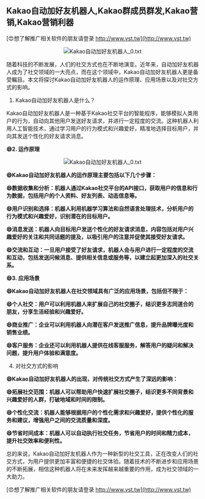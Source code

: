 ## **Kakao自动加好友机器人,Kakao群成员群发,Kakao营销,Kakao营销利器**

[😍想了解推广相关软件的朋友请登录 http://www.vst.tw](http://www.vst.tw)

 <center><img src="https://vst.tw/MP4/tuiguang/png/0.png" alt="Kakao自动加好友机器人_0.txt"></center>

随着科技的不断发展，人们的社交方式也在不断地演变。近年来，自动加好友机器人成为了社交领域的一大亮点，而在这个领域中，Kakao自动加好友机器人更是备受瞩目。本文将探讨Kakao自动加好友机器人的运作原理、应用场景以及对社交方式的影响。

1. Kakao自动加好友机器人是什么？

Kakao自动加好友机器人是一种基于Kakao社交平台的智能程序，能够模拟人类用户的行为，自动向其他用户发送好友请求，并进行一定程度的交流。这种机器人利用人工智能技术，通过学习用户的行为模式和兴趣爱好，精准地选择目标用户，并向其发送个性化的好友请求消息。

**😄2. 运作原理**

 <center><img src="https://vst.tw/MP4/tuiguang/png/6.png" alt="Kakao自动加好友机器人_0.txt"></center>

**😄Kakao自动加好友机器人的运作原理主要包括以下几个步骤：**

**😄数据收集和分析：机器人通过Kakao社交平台的API接口，获取用户的信息和行为数据，包括用户的个人资料、好友列表、动态信息等。**

**😄用户识别和选择：机器人利用机器学习算法和自然语言处理技术，分析用户的行为模式和兴趣爱好，识别潜在的目标用户。**

**😄消息发送：机器人向目标用户发送个性化的好友请求消息，内容包括对用户兴趣爱好的关注和共同话题的提及，以吸引用户的注意并促使其接受好友请求。**

**😄交流和互动：一旦用户接受了好友请求，机器人会与用户进行一定程度的交流和互动，包括发送问候消息、提供相关信息或服务等，以建立起更加深入的社交关系。**

**😄3. 应用场景**

**😄Kakao自动加好友机器人在社交领域具有广泛的应用场景，包括但不限于：**

**😄个人社交：用户可以利用机器人来扩展自己的社交圈子，结识更多志同道合的朋友，分享生活经验和兴趣爱好。**

**😄商业推广：企业可以利用机器人向潜在客户发送推广信息，提升品牌曝光度和销售业绩。**

**😄客户服务：企业还可以利用机器人提供在线客服服务，解答用户的疑问和解决问题，提升用户体验和满意度。**

4. 对社交方式的影响

**😄Kakao自动加好友机器人的出现，对传统社交方式产生了深远的影响：**

**😄拓展社交范围：机器人可以帮助用户快速扩展社交圈子，结识更多不同背景和兴趣爱好的人群，打破地域和时间的限制。**

**😄个性化交流：机器人能够根据用户的个性化需求和兴趣爱好，提供个性化的服务和建议，增强用户之间的交流质量和深度。**

**😄节省时间成本：机器人可以自动执行社交任务，节省用户的时间和精力成本，提升社交效率和便利性。**

总的来说，Kakao自动加好友机器人作为一种新型的社交工具，正在改变人们的社交方式，为用户提供更加丰富和便捷的社交体验。随着技术的不断进步和应用场景的不断拓展，相信这种机器人将在未来发挥越来越重要的作用，成为社交领域的一大助力。

[😍想了解推广相关软件的朋友请登录 http://www.vst.tw](http://www.vst.tw)



